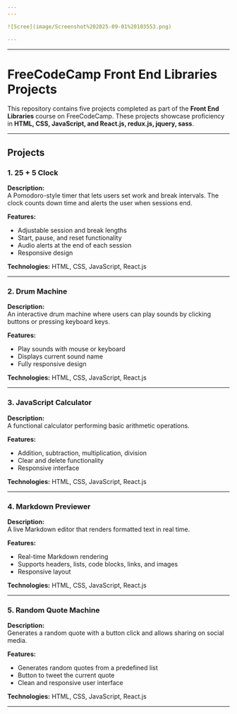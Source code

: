 ```yaml
---
---

![Scree](image/Screenshot%202025-09-01%20103553.png)

---
```

---

# FreeCodeCamp Front End Libraries Projects

This repository contains five projects completed as part of the **Front End Libraries** course on FreeCodeCamp. These projects showcase proficiency in **HTML, CSS, JavaScript, and React.js, redux.js, jquery, sass**.

---

## Projects

### 1. 25 + 5 Clock
**Description:**  
A Pomodoro-style timer that lets users set work and break intervals. The clock counts down time and alerts the user when sessions end.

**Features:**  
- Adjustable session and break lengths  
- Start, pause, and reset functionality  
- Audio alerts at the end of each session  
- Responsive design  

**Technologies:** HTML, CSS, JavaScript, React.js

---

### 2. Drum Machine
**Description:**  
An interactive drum machine where users can play sounds by clicking buttons or pressing keyboard keys.

**Features:**  
- Play sounds with mouse or keyboard  
- Displays current sound name  
- Fully responsive design  

**Technologies:** HTML, CSS, JavaScript, React.js

---

### 3. JavaScript Calculator
**Description:**  
A functional calculator performing basic arithmetic operations.

**Features:**  
- Addition, subtraction, multiplication, division  
- Clear and delete functionality  
- Responsive interface  

**Technologies:** HTML, CSS, JavaScript, React.js

---

### 4. Markdown Previewer
**Description:**  
A live Markdown editor that renders formatted text in real time.

**Features:**  
- Real-time Markdown rendering  
- Supports headers, lists, code blocks, links, and images  
- Responsive layout  

**Technologies:** HTML, CSS, JavaScript, React.js

---

### 5. Random Quote Machine
**Description:**  
Generates a random quote with a button click and allows sharing on social media.

**Features:**  
- Generates random quotes from a predefined list  
- Button to tweet the current quote  
- Clean and responsive user interface  

**Technologies:** HTML, CSS, JavaScript, React.js

---

